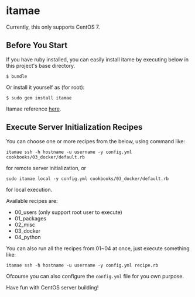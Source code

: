 # itamae
Currently, this only supports CentOS 7.

## Before You Start
If you have ruby installed, you can easily install itame by executing below in this project's base directory.
```
$ bundle
```
Or install it yourself as (for root):
```
$ sudo gem install itamae
```

Itamae reference [here](https://github.com/itamae-kitchen/itamae/wiki/Getting-Started#installation).

## Execute Server Initialization Recipes

You can choose one or more recipes from the below, using command like:
```
itamae ssh -h hostname -u username -y config.yml cookbooks/03_docker/default.rb
```
for remote server initialization, or
```
sudo itamae local -y config.yml cookbooks/03_docker/default.rb
```
for local execution.

Available recipes are:
* 00_users (only support root user to execute)
* 01_packages
* 02_misc
* 03_docker
* 04_python

You can also run all the recipes from 01~04 at once, just execute something like:
```
itamae ssh -h hostname -u username -y config.yml recipe.rb
```

Ofcourse you can also configure the `config.yml` file for you own purpose.

Have fun with CentOS server building!
